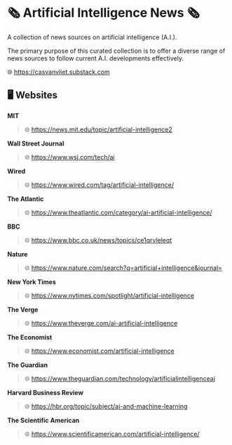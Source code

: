 # 🗞️ Artificial Intelligence News 🗞

A collection of news sources on artificial intelligence (A.I.).

The primary purpose of this curated collection is to offer a diverse range of news sources to follow current A.I. developments effectively.

🌐 https://casvanvliet.substack.com

## 🖥️ Websites

**MIT**

> 🌐 https://news.mit.edu/topic/artificial-intelligence2

**Wall Street Journal**

> 🌐 https://www.wsj.com/tech/ai

**Wired**

> 🌐 https://www.wired.com/tag/artificial-intelligence/

**The Atlantic**

> 🌐 https://www.theatlantic.com/category/ai-artificial-intelligence/

**BBC** 

> 🌐 https://www.bbc.co.uk/news/topics/ce1qrvleleqt

**Nature**

> 🌐 https://www.nature.com/search?q=artificial+intelligence&journal=

**New York Times**

> 🌐 https://www.nytimes.com/spotlight/artificial-intelligence

**The Verge**

> 🌐 https://www.theverge.com/ai-artificial-intelligence

**The Economist**

> 🌐 https://www.economist.com/artificial-intelligence

**The Guardian**

> 🌐 https://www.theguardian.com/technology/artificialintelligenceai

**Harvard Business Review**

> 🌐 https://hbr.org/topic/subject/ai-and-machine-learning

**The Scientific American**

> 🌐 https://www.scientificamerican.com/artificial-intelligence/
